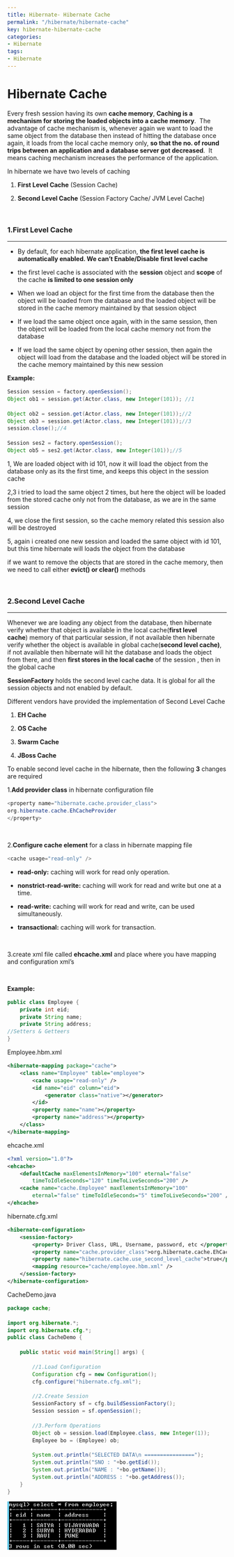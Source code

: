 ```yaml
---
title: Hibernate- Hibernate Cache
permalink: "/hibernate/hibernate-cache"
key: hibernate-hibernate-cache
categories:
- Hibernate
tags:
- Hibernate
---
```


Hibernate Cache
===================

Every fresh session having its own **cache memory**, **Caching is a mechanism
for storing the loaded objects into a cache memory**.  The advantage of cache
mechanism is, whenever again we want to load the same object from the database then instead of hitting the database once again, it loads from the local cache memory only, **so that the no. of round trips between an application and a database server got decreased**.  It means caching mechanism increases the performance of the application.

In hibernate we have two levels of caching

1.  **First Level Cache** (Session Cache)

2.  **Second Level Cache** (Session Factory Cache/ JVM Level Cache)


<br>


### 1.First Level Cache
-------------------------------------------
-   By default, for each hibernate application, **the first level cache is
    automatically enabled. We can’t Enable/Disable first level cache**

-   the first level cache is associated with the **session** object and
    **scope** of the cache **is limited to one session only**

-   When we load an object for the first time from the database then the object
    will be loaded from the database and the loaded object will be stored in the
    cache memory maintained by that session object

-   If we load the same object once again, with in the same session, then the
    object will be loaded from the local cache memory not from the database

-   If we load the same object by opening other session, then again the object
    will load from the database and the loaded object will be stored in the
    cache memory maintained by this new session

**Example:**
```java
Session session = factory.openSession();
Object ob1 = session.get(Actor.class, new Integer(101)); //1
 
Object ob2 = session.get(Actor.class, new Integer(101));//2
Object ob3 = session.get(Actor.class, new Integer(101));//3
session.close();//4
 
Session ses2 = factory.openSession();
Object ob5 = ses2.get(Actor.class, new Integer(101));//5
```


1, We are loaded object with id 101, now it will load the object from the
database only as its the first time, and keeps this object in the session cache

2,3 i tried to load the same object 2 times, but here the object will be loaded
from the stored cache only not from the database, as we are in the same session

4, we close the first session, so the cache memory related this session also
will be destroyed

5, again i created one new session and loaded the same object with id 101, but
this time hibernate will loads the object from the database

if we want to remove the objects that are stored in the cache memory, then we
need to call either **evict() or clear()** methods


<br>

### 2.Second Level Cache
--------------------------
Whenever we are loading any object from the database, then hibernate verify
whether that object is available in the local cache(**first level
cache**) memory of that particular session, if not available then hibernate
verify whether the object is available in global cache(**second level cache)**,
if not available then hibernate will hit the database and loads the object from
there, and then **first stores in the local cache** of the session , then in the
global cache

**SessionFactory** holds the second level cache data. It is global for all the
session objects and not enabled by default.

Different vendors have provided the implementation of Second Level Cache

1.  **EH Cache**

2.  **OS Cache**

3.  **Swarm Cache**

4.  **JBoss Cache**

To enable second level cache in the hibernate, then the following **3** changes
are required

1.**Add provider class** in hibernate configuration file
```java
<property name="hibernate.cache.provider_class">
org.hibernate.cache.EhCacheProvider
</property>
```

<br>

2.**Configure cache element** for a class in hibernate mapping file
```java
<cache usage="read-only" />
```


-   **read-only:** caching will work for read only operation.

-   **nonstrict-read-write:** caching will work for read and write but one at a
    time.

-   **read-write:** caching will work for read and write, can be used
    simultaneously.

-   **transactional:** caching will work for transaction.

<br>

3.create xml file called **ehcache.xml** and place where you have mapping and
    configuration xml’s

<br>


**Example:**
```java
public class Employee {
	private int eid;
	private String name;
	private String address;
//Setters & Getteers
}
```


Employee.hbm.xml
```xml
<hibernate-mapping package="cache">
	<class name="Employee" table="employee">
		<cache usage="read-only" />
		<id name="eid" column="eid">
			<generator class="native"></generator>
		</id>
		<property name="name"></property>
		<property name="address"></property>
	</class>
</hibernate-mapping>
```


ehcache.xml
```xml
<?xml version="1.0"?>
<ehcache>
	<defaultCache maxElementsInMemory="100" eternal="false"
		timeToIdleSeconds="120" timeToLiveSeconds="200" />
	<cache name="cache.Employee" maxElementsInMemory="100"
		eternal="false" timeToIdleSeconds="5" timeToLiveSeconds="200" />
</ehcache>  
```


hibernate.cfg.xml
```xml
<hibernate-configuration>
	<session-factory>
		<property> Driver Class, URL, Username, password, etc </property>
		<property name="cache.provider_class">org.hibernate.cache.EhCacheProvider</property>
		<property name="hibernate.cache.use_second_level_cache">true</property>
		<mapping resource="cache/employee.hbm.xml" />		
	</session-factory>
</hibernate-configuration>
```


CacheDemo.java
```java
package cache;

import org.hibernate.*;
import org.hibernate.cfg.*;
public class CacheDemo {

	public static void main(String[] args) { 
		
		//1.Load Configuration 
		Configuration cfg = new Configuration();
		cfg.configure("hibernate.cfg.xml");
		
		//2.Create Session
		SessionFactory sf = cfg.buildSessionFactory();
		Session session = sf.openSession();		
		
		//3.Perform Operations
		Object ob = session.load(Employee.class, new Integer(1));
		Employee bo = (Employee) ob;
		
		System.out.println("SELECTED DATA\n ================");
		System.out.println("SNO : "+bo.getEid());
		System.out.println("NAME : "+bo.getName());
		System.out.println("ADDRESS : "+bo.getAddress());
	}
}
```


![E:\\Users\\satyacodes\\Pictures\\12.png](media/12a09bafc42f9c75584e4fd8265be2ab.png)
